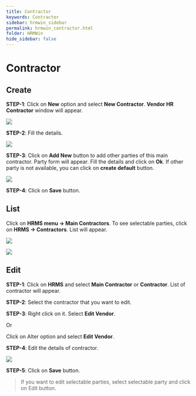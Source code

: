 ```yaml
---
title: Contractor
keywords: Contractor
sidebar: hrmwin_sidebar
permalink: hrmwin_contractor.html
folder: HRMWin   
hide_sidebar: false
---
```


# Contractor

## Create

**STEP-1**: Click on **New** option and select **New Contractor**. **Vendor HR Contractor** window will appear.

![](http://docs.risersoft.com/hrmnirvana/ImagesExt/image8_207.jpg)

**STEP-2**: Fill the details.

![](http://docs.risersoft.com/hrmnirvana/ImagesExt/image8_208.png)


**STEP-3**: Click on **Add New** button to add other parties of this main contractor. Party form will appear. Fill the details and click on **Ok**. If other party is not available, you can click on **create default** button.

![](http://docs.risersoft.com/hrmnirvana/ImagesExt/image8_209.jpg)

**STEP-4**: Click on **Save** button.

## List

Click on **HRMS menu -> Main Contractors**. To see selectable parties, click on **HRMS -> Contractors**. List will appear.

![](http://docs.risersoft.com/hrmnirvana/ImagesExt/image8_210.jpg)

![](http://docs.risersoft.com/hrmnirvana/ImagesExt/image8_211.jpg)

## Edit

**STEP-1**: Click on **HRMS** and select **Main Contractor** or **Contractor**. List of contractor will appear.

**STEP-2**: Select the contractor that you want to edit.

**STEP-3**: Right click on it. Select **Edit Vendor**.  

Or

Click on Alter option and select **Edit Vendor**.

**STEP-4**: Edit the details of contractor.

![](http://docs.risersoft.com/hrmnirvana/ImagesExt/image8_212.jpg)


**STEP-5**: Click on **Save** button.

>If you want to edit selectable parties, select selectable party and click on Edit button.
